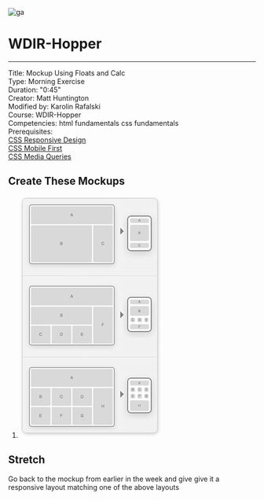 ![ga](http://mobbook.generalassemb.ly/ga_cog.png)

# WDIR-Hopper

---
Title: Mockup Using Floats and Calc<br>
Type: Morning Exercise<br>
Duration: "0:45"<br>
Creator: Matt Huntington<br>
    Modified by: Karolin Rafalski <br>
    Course: WDIR-Hopper <br>
Competencies: html fundamentals css fundamentals <br>
Prerequisites: <br>
[CSS Responsive Design](https://youtu.be/BsuCBmzLf_U?list=PLdnONIhPScST0Vy4LrIZiYKpFNoxgyH7J)<br>
[CSS Mobile First](https://youtu.be/iQIj7Lu64M4?list=PLdnONIhPScST0Vy4LrIZiYKpFNoxgyH7J)<br>
[CSS Media Queries](https://youtu.be/GYygtVolViM?list=PLdnONIhPScST0Vy4LrIZiYKpFNoxgyH7J)<br>

## Create These Mockups
1. ![Mockup](wireframe.jpg)

## Stretch
Go back to the mockup from earlier in the week and give give it a responsive layout matching one of the above layouts

